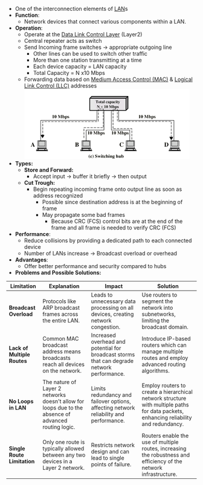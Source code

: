 - One of the interconnection elements of [LAN](LAN.md)s
- **Function**: 
	- Network devices that connect various components within a LAN.
- **Operation**: 
	- Operate at the [Data Link Control Layer](Data%20Link%20Control%20Layer.md) (Layer2)
	- Central repeater acts as switch
	- Send Incoming frame switches -> appropriate outgoing line
		- Other lines can be used to switch other traffic
		- More than one station transmitting at a time
		- Each device capacity = LAN capacity
		- Total Capacity = N x10 Mbps
	- Forwarding data based on [Medium Access Control (MAC)](Medium%20Access%20Control%20(MAC).md) & [Logical Link Control (LLC)](Logical%20Link%20Control%20(LLC).md) addresses
![](Attachments/Switches.png)
- **Types:**
	- **Store and Forward:**
		- Accept input -> buffer it briefly -> then output
	- **Cut Trough:**
		- Begin repeating incoming frame onto output line as soon as address recognized
			- Possible since destination address is at the beginning of frame
			- May propagate some bad frames
				- Because CRC (FCS) control bits are at the end of the frame and all frame is needed to verify CRC (FCS)
- **Performance**: 
	- Reduce collisions by providing a dedicated path to each connected device
	- Number of LANs increase -> Broadcast overload or overhead
- **Advantages**: 
	- Offer better performance and security compared to hubs
- **Problems and Possible  Solutions:**

| Limitation | Explanation | Impact | Solution |
|------------|-------------|--------|----------|
| **Broadcast Overload** | Protocols like ARP broadcast frames across the entire LAN. | Leads to unnecessary data processing on all devices, creating network congestion. | Use routers to segment the network into subnetworks, limiting the broadcast domain. |
| **Lack of Multiple Routes** | Common MAC broadcast address means broadcasts reach all devices on the network. | Increased overhead and potential for broadcast storms that can degrade network performance. | Introduce IP-based routers which can manage multiple routes and employ advanced routing algorithms. |
| **No Loops in LAN** | The nature of Layer 2 networks doesn't allow for loops due to the absence of advanced routing logic. | Limits redundancy and failover options, affecting network reliability and performance. | Employ routers to create a hierarchical network structure with multiple paths for data packets, enhancing reliability and redundancy. |
| **Single Route Limitation** | Only one route is typically allowed between any two devices in a Layer 2 network. | Restricts network design and can lead to single points of failure. | Routers enable the use of multiple routes, increasing the robustness and efficiency of the network infrastructure. |
